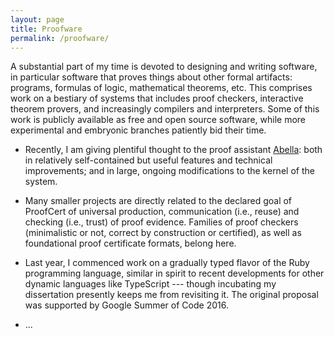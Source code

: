 ```yaml
---
layout: page
title: Proofware
permalink: /proofware/
---
```


A substantial part of my time is devoted to designing and writing software, in
particular software that proves things about other formal artifacts: programs,
formulas of logic, mathematical theorems, etc. This comprises work on a bestiary
of systems that includes proof checkers, interactive theorem provers, and
increasingly compilers and interpreters. Some of this work is publicly
available as free and open source software, while more experimental and
embryonic branches patiently bid their time.

* Recently, I am giving plentiful thought to the proof assistant
  [Abella](http://abella-prover.org/): both in relatively self-contained but
  useful features and technical improvements; and in large, ongoing
  modifications to the kernel of the system.

* Many smaller projects are directly related to the declared goal of ProofCert
  of universal production, communication (i.e., reuse) and checking (i.e.,
  trust) of proof evidence. Families of proof checkers (minimalistic or not,
  correct by construction or certified), as well as foundational proof
  certificate formats, belong here.

* Last year, I commenced work on a gradually typed flavor of the Ruby
  programming language, similar in spirit to recent developments for other
  dynamic languages like TypeScript --- though incubating my dissertation
  presently keeps me from revisiting it. The original proposal was supported by
  Google Summer of Code 2016.

* ...
